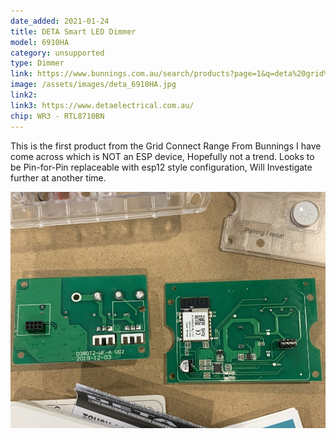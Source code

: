 ```yaml
---
date_added: 2021-01-24
title: DETA Smart LED Dimmer 
model: 6910HA
category: unsupported
type: Dimmer
link: https://www.bunnings.com.au/search/products?page=1&q=deta%20grid%20connect&sort=BoostOrder&pageSize=60
image: /assets/images/deta_6910HA.jpg 
link2: 
link3: https://www.detaelectrical.com.au/
chip: WR3 - RTL8710BN
---
```

This is the first product from the Grid Connect Range From Bunnings I have come across which is NOT an ESP device, Hopefully not a trend. Looks to be Pin-for-Pin replaceable with esp12 style configuration, Will Investigate further at another time.

![PCB](/assets/images/deta_6910HA_pcb.jpg)